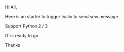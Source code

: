 Hi All,

Here is an starter to trigger twilio to send sms message.

Support Python 2 / 3 

IT is ready to go.

Thanks